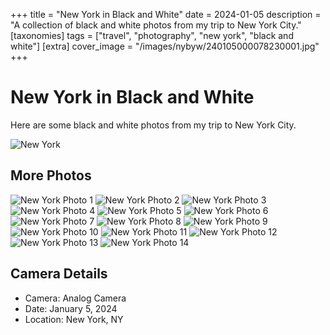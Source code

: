 +++
title = "New York in Black and White"
date = 2024-01-05
description = "A collection of black and white photos from my trip to New York City."
[taxonomies]
tags = ["travel", "photography", "new york", "black and white"]
[extra]
cover_image = "/images/nybyw/240105000078230001.jpg"
+++

# New York in Black and White

Here are some black and white photos from my trip to New York City.

![New York](/images/nybyw/000045230003.jpg)

## More Photos

![New York Photo 1](/images/nybyw/000045230004.jpg)
![New York Photo 2](/images/nybyw/000045230005.jpg)
![New York Photo 3](/images/nybyw/000045230006.jpg)
![New York Photo 4](/images/nybyw/000045230007.jpg)
![New York Photo 5](/images/nybyw/000045230008.jpg)
![New York Photo 6](/images/nybyw/000045230010.jpg)
![New York Photo 7](/images/nybyw/000045230011.jpg)
![New York Photo 8](/images/nybyw/000045230014.jpg)
![New York Photo 9](/images/nybyw/000045230015.jpg)
![New York Photo 10](/images/nybyw/000045230016.jpg)
![New York Photo 11](/images/nybyw/000045230017.jpg)
![New York Photo 12](/images/nybyw/000045230019.jpg)
![New York Photo 13](/images/nybyw/000045230020.jpg)
![New York Photo 14](/images/nybyw/000045230022.jpg)

## Camera Details

- Camera: Analog Camera
- Date: January 5, 2024
- Location: New York, NY


